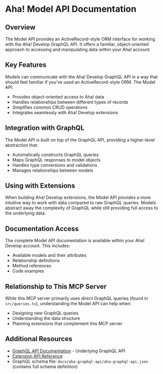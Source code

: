 # Aha! Model API Documentation

## Overview

The Model API provides an ActiveRecord-style ORM interface for working with the Aha! Develop GraphQL API. It offers a familiar, object-oriented approach to accessing and manipulating data within your Aha! account.

## Key Features

Models can communicate with the Aha! Develop GraphQL API in a way that should feel familiar if you've used an ActiveRecord-style ORM. The Model API:

- Provides object-oriented access to Aha! data
- Handles relationships between different types of records
- Simplifies common CRUD operations
- Integrates seamlessly with Aha! Develop extensions

## Integration with GraphQL

The Model API is built on top of the GraphQL API, providing a higher-level abstraction that:
- Automatically constructs GraphQL queries
- Maps GraphQL responses to model objects
- Handles type conversions and validations
- Manages relationships between models

## Using with Extensions

When building Aha! Develop extensions, the Model API provides a more intuitive way to work with data compared to raw GraphQL queries. Models abstract away the complexity of GraphQL while still providing full access to the underlying data.

## Documentation Access

The complete Model API documentation is available within your Aha! Develop account. This includes:
- Available models and their attributes
- Relationship definitions
- Method references
- Code examples

## Relationship to This MCP Server

While this MCP server primarily uses direct GraphQL queries (found in `src/queries.ts`), understanding the Model API can help when:
- Designing new GraphQL queries
- Understanding the data structure
- Planning extensions that complement this MCP server

## Additional Resources

- [GraphQL API Documentation](./aha-graphql-api.md) - Underlying GraphQL API
- [Extension API Reference](https://www.aha.io/support/develop/develop/extensions/extension-api-reference)
- GraphQL schema file: `docs/aha-graphql-api/aha-graphql-api.json` (contains full schema definition)